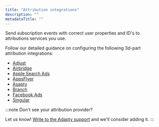 ```yaml
---
title: "Attribution integrations"
description: ""
metadataTitle: ""
---
```


Send subscription events with correct user properties and ID's to attributions services you use.

Follow our detailed guidance on configuring the following 3d-part attribution integrations:

- [Adjust](adjust)
- [Airbridge](airbridge)
- [Apple Search Ads](apple-search-ads)
- [AppsFlyer](appsflyer)
- [Asapty](asapty)
- [Branch](branch)
- [Facebook Ads](facebook-ads)
- [Singular](singular)

:::note
Don't see your attribution provider?

Let us know! [Write to the Adapty support](mailto:support@adapty.io) and we'll consider adding it.
:::